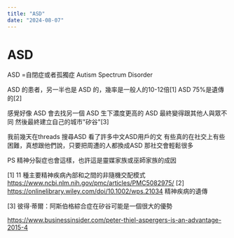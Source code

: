 ```yaml
---
title: "ASD"
date: "2024-08-07"
---
```

# ASD

ASD =自閉症或者孤獨症 Autism Spectrum Disorder

ASD 的患者，另一半也是 ASD 的，幾率是一般人的10-12倍[1]
ASD 75%是遺傳的[2]

感覺好像 ASD 會去找另一個 ASD 生下濃度更高的 ASD
最終變得跟其他人與眾不同
然後最終建立自己的城市"矽谷"[3]

我前幾天在threads 搜尋ASD 看了許多中文ASD用戶的文
有些真的在社交上有些困難，真想跟他們說，只要把周遭的人都換成ASD 那社交會輕鬆很多

PS
精神分裂症也會這樣，也許這是靈媒家族或巫師家族的成因

[1]
11 種主要精神疾病內部和之間的非隨機交配模式
https://www.ncbi.nlm.nih.gov/pmc/articles/PMC5082975/
[2]
https://onlinelibrary.wiley.com/doi/10.1002/wps.21034
精神疾病的遺傳

[3]
彼得·蒂爾：阿斯伯格綜合症在矽谷可能是一個很大的優勢

https://www.businessinsider.com/peter-thiel-aspergers-is-an-advantage-2015-4

